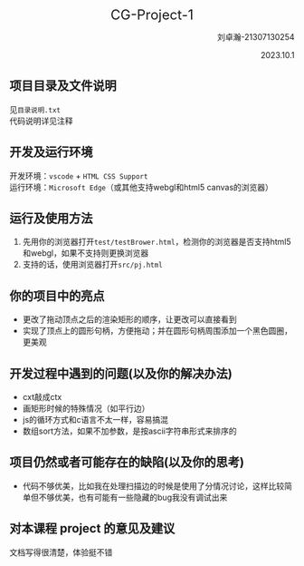 <center><font size = 5>CG-Project-1</font></center>
<p align = 'right'>刘卓瀚-21307130254</p>
<p align = 'right'>2023.10.1</p>

## 项目目录及文件说明
见`目录说明.txt`  
代码说明详见注释

## 开发及运行环境
开发环境：`vscode` + `HTML CSS Support`  
运行环境：`Microsoft Edge`（或其他支持webgl和html5 canvas的浏览器）

## 运行及使用方法
1. 先用你的浏览器打开`test/testBrower.html`，检测你的浏览器是否支持html5和webgl，如果不支持则更换浏览器
2. 支持的话，使用浏览器打开`src/pj.html`

## 你的项目中的亮点
- 更改了拖动顶点之后的渲染矩形的顺序，让更改可以直接看到
- 实现了顶点上的圆形句柄，方便拖动；并在圆形句柄周围添加一个黑色圆圈，更美观

## 开发过程中遇到的问题(以及你的解决办法)
- cxt敲成ctx
- 画矩形时候的特殊情况（如平行边）
- js的循环方式和c语言不太一样，容易搞混
- 数组sort方法，如果不加参数，是按ascii字符串形式来排序的

## 项目仍然或者可能存在的缺陷(以及你的思考)
- 代码不够优美，比如我在处理扫描边的时候是使用了分情况讨论，这样比较简单但不够优美，也有可能有一些隐藏的bug我没有调试出来

## 对本课程 project 的意见及建议
文档写得很清楚，体验挺不错